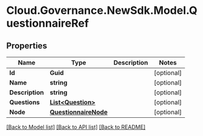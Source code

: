 # Cloud.Governance.NewSdk.Model.QuestionnaireRef
## Properties

Name | Type | Description | Notes
------------ | ------------- | ------------- | -------------
**Id** | **Guid** |  | [optional] 
**Name** | **string** |  | [optional] 
**Description** | **string** |  | [optional] 
**Questions** | [**List&lt;Question&gt;**](Question.md) |  | [optional] 
**Node** | [**QuestionnaireNode**](QuestionnaireNode.md) |  | [optional] 

[[Back to Model list]](../README.md#documentation-for-models) [[Back to API list]](../README.md#documentation-for-api-endpoints) [[Back to README]](../README.md)

